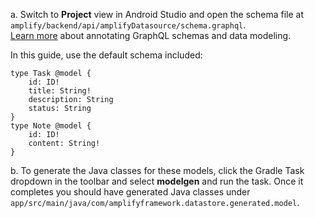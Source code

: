 a. Switch to **Project** view in Android Studio and open the schema file at `amplify/backend/api/amplifyDatasource/schema.graphql`.  
[Learn more](~/cli/graphql-transformer/overview.md) about annotating GraphQL schemas and data modeling.

In this guide, use the default schema included:

```
type Task @model {
    id: ID!
    title: String!
    description: String
    status: String
}
type Note @model {
    id: ID!
    content: String!
}
```

b. To generate the Java classes for these models, click the Gradle Task dropdown in the toolbar and select **modelgen** and run the task. Once it completes you should have generated Java classes under `app/src/main/java/com/amplifyframework.datastore.generated.model`.
